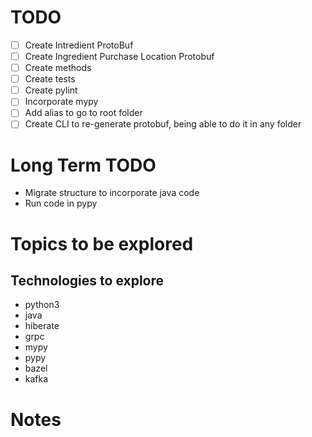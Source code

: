 # TODO
- [ ] Create Intredient ProtoBuf
- [ ] Create Ingredient Purchase Location Protobuf
- [ ] Create methods
- [ ] Create tests
- [ ] Create pylint
- [ ] Incorporate mypy
- [ ] Add alias to go to root folder
- [ ] Create CLI to re-generate protobuf, being able to do it in any folder

# Long Term TODO
- Migrate structure to incorporate java code
- Run code in pypy



# Topics to be explored
## Technologies to explore
- python3
- java
- hiberate
- grpc
- mypy
- pypy
- bazel
- kafka



# Notes

